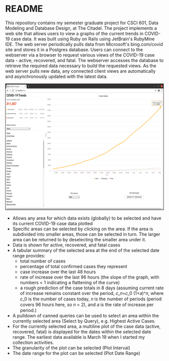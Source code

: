 # README

This repository contains my semester graduate project for CSCI 601, Data Modeling and Database Design, at The Citadel. The project implements a web site that allows users to view a graphs of the current trends in COVID-19 case data.  It was built using Ruby on Rails using JetBrain's RubyMine IDE. The web server periodically pulls data from Microsoft's bing.com/covid site and stores it in a Postgres database.  Users can connect to the webserver via a browser to request various views of the COVID-19 case data - active, recovered, and fatal.  The webserver accesses the database to retrieve the required data necessary to build the requested views.  As the web server pulls new data, any connected client views are automatically and asynchronously updated with the latest data.


![](browser.png)

* Allows any area for which data exists (globally) to be selected and have its current COVID-19 case data plotted
* Specific areas can be selected by clicking on the area.  If the area is subdivided into smaller areas, those can be selected in turn. The larger area can be returned to by deselecting the smaller area under it.
* Data is shown for active, recovered, and fatal cases
* A tabular summary of the selected area at the end of the selected date range provides:
    * total number of cases 
    * percentage of total confirmed cases they represent 
    * case increase over the last 48 hours
    * rate of increase over the last 96 hours (the slope of the graph, with numbers < 1 indicating a flattening of the curve)
    * a rough prediction of the case totals in 8 days (assuming current rate of increase remains constant over the period, 𝑐_𝑛=𝑐_0 (1+𝑎)^𝑛, where 𝑐_0 is the number of cases today, 𝑛 is the number of periods (period covers 96 hours here, so 𝑛 = 2), and 𝑎 is the rate of increase per period.)
* A pulldown of canned queries can be used to select an area within the currently selected area (Select by Query), e.g. Highest Active Cases.
* For the currently selected area, a multiline plot of the case data (active, recovered, fatal) is displayed for the dates within the selected date range.  The earliest data available is March 19 when I started my collection activities.
* The granularity of the plot can be selected (Plot Interval)
* The date range for the plot can be selected (Plot Date Range)
